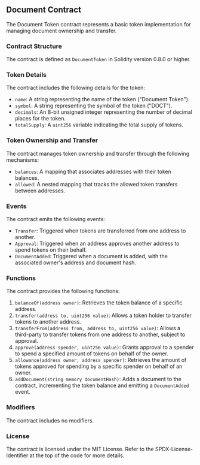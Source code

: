 ## Document Contract

The Document Token contract represents a basic token implementation for managing document ownership and transfer.

### Contract Structure

The contract is defined as `DocumentToken` in Solidity version 0.8.0 or higher.

### Token Details

The contract includes the following details for the token:

- `name`: A string representing the name of the token ("Document Token").
- `symbol`: A string representing the symbol of the token ("DOCT").
- `decimals`: An 8-bit unsigned integer representing the number of decimal places for the token.
- `totalSupply`: A `uint256` variable indicating the total supply of tokens.

### Token Ownership and Transfer

The contract manages token ownership and transfer through the following mechanisms:

- `balances`: A mapping that associates addresses with their token balances.
- `allowed`: A nested mapping that tracks the allowed token transfers between addresses.

### Events

The contract emits the following events:

- `Transfer`: Triggered when tokens are transferred from one address to another.
- `Approval`: Triggered when an address approves another address to spend tokens on their behalf.
- `DocumentAdded`: Triggered when a document is added, with the associated owner's address and document hash.

### Functions

The contract provides the following functions:

1. `balanceOf(address owner)`: Retrieves the token balance of a specific address.
2. `transfer(address to, uint256 value)`: Allows a token holder to transfer tokens to another address.
3. `transferFrom(address from, address to, uint256 value)`: Allows a third-party to transfer tokens from one address to another, subject to approval.
4. `approve(address spender, uint256 value)`: Grants approval to a spender to spend a specified amount of tokens on behalf of the owner.
5. `allowance(address owner, address spender)`: Retrieves the amount of tokens approved for spending by a specific spender on behalf of an owner.
6. `addDocument(string memory documentHash)`: Adds a document to the contract, incrementing the token balance and emitting a `DocumentAdded` event.

### Modifiers

The contract includes no modifiers.

### License

The contract is licensed under the MIT License. Refer to the SPDX-License-Identifier at the top of the code for more details.
